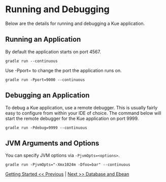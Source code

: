 # Running and Debugging

Below are the details for running and debugging a Kue application.

## Running an Application
By default the application starts on port 4567.
```
gradle run --continuous
```
Use -Pport=<port> to change the port the application runs on.
```
gradle run -Pport=9000 --continuous
```

## Debugging an Application
To debug a Kue application, use a remote debugger. This is usually fairly easy
to configure from within your IDE of choice. The command below will start the
remote debugger for the Kue application on port 9999.
```
gradle run -Pdebug=9999 --continuous
```

## JVM Arguments and Options
You can specify JVM options via `-PjvmOpts=<options>`.
```
gradle run -PjvmOpts="-Xmx1024m -Dfoo=bar" --continuous
```

[Getting Started << Previous](getting-started.md) | [Next >> Database and Ebean](database-and-ebean.md)
